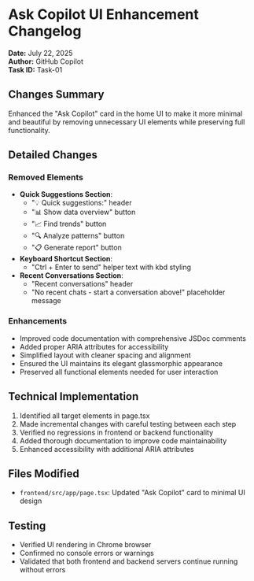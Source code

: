 # Ask Copilot UI Enhancement Changelog
**Date:** July 22, 2025  
**Author:** GitHub Copilot  
**Task ID:** Task-01  

## Changes Summary

Enhanced the "Ask Copilot" card in the home UI to make it more minimal and beautiful by removing unnecessary UI elements while preserving full functionality.

## Detailed Changes

### Removed Elements
- **Quick Suggestions Section**:
  - "💡 Quick suggestions:" header
  - "📊 Show data overview" button
  - "📈 Find trends" button
  - "🔍 Analyze patterns" button
  - "📋 Generate report" button
- **Keyboard Shortcut Section**:
  - "Ctrl + Enter to send" helper text with kbd styling
- **Recent Conversations Section**:
  - "Recent conversations" header
  - "No recent chats - start a conversation above!" placeholder message

### Enhancements
- Improved code documentation with comprehensive JSDoc comments
- Added proper ARIA attributes for accessibility
- Simplified layout with cleaner spacing and alignment
- Ensured the UI maintains its elegant glassmorphic appearance
- Preserved all functional elements needed for user interaction

## Technical Implementation
1. Identified all target elements in page.tsx
2. Made incremental changes with careful testing between each step
3. Verified no regressions in frontend or backend functionality
4. Added thorough documentation to improve code maintainability
5. Enhanced accessibility with additional ARIA attributes

## Files Modified
- `frontend/src/app/page.tsx`: Updated "Ask Copilot" card to minimal UI design

## Testing
- Verified UI rendering in Chrome browser
- Confirmed no console errors or warnings
- Validated that both frontend and backend servers continue running without errors
